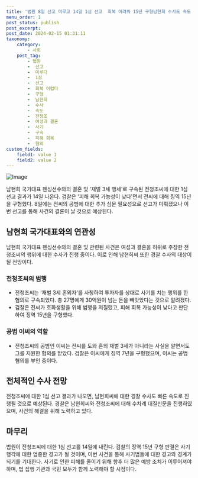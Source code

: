 ```yaml
---
title: '법원 8일 선고 미루고 14일 1심 선고  회복 어려워 15년 구형남현희 수사도 속도 낼 전망'
menu_order: 1
post_status: publish
post_excerpt: 
post_date: 2024-02-15 01:31:11
taxonomy:
    category:
        - 사회
    post_tag:
        - 법원
        -  선고
        -  미루다
        -  1심
        -  선고
        -  회복 어렵다
        -  구형
        -  남현희
        -  수사
        -  속도
        -  전청조
        -  여성과 결혼
        -  사기
        -  구속
        -  피해 회복
        -  혐의
custom_fields:
    field1: value 1
    field2: value 2
---
```


![Image](https://imgnews.pstatic.net/image/016/2024/02/14/20231111000107_0_20240214075601100.jpg?type=w647)

남현희 국가대표 펜싱선수와의 결혼 및 '재벌 3세 행세'로 구속된 전청조씨에 대한 1심 선고 결과가 14일 나온다. 검찰은 '피해 회복 가능성이 낮다'면서 전씨에 대해 징역 15년을 구형했다. 8일에는 전씨의 공범에 대한 추가 심문 필요성으로 선고가 미뤄졌으나 이번 선고를 통해 사건의 결론이 날 것으로 예상된다.
## 남현희 국가대표와의 연관성
남현희 국가대표 펜싱선수와의 결혼 및 관련된 사건은 여성과 결혼을 허위로 주장한 전청조씨의 행위에 대한 수사가 진행 중이다. 이로 인해 남현희씨 또한 경찰 수사의 대상이 될 전망이다.
### 전청조씨의 범행
- 전청조씨는 '재벌 3세 혼외자'를 사칭하여 투자자를 상대로 사기를 치는 행위를 한 혐의로 구속되었다. 총 27명에게 30억원이 넘는 돈을 빼앗았다는 것으로 알려졌다.
- 검찰은 전씨가 호화생활을 위해 범행을 저질렀고, 피해 회복 가능성이 낮다고 판단하여 징역 15년을 구형했다.
### 공범 이씨의 역할
- 전청조씨의 공범인 이씨는 전씨를 도와 혼외 재벌 3세가 아니라는 사실을 알면서도 그를 지원한 혐의를 받았다. 검찰은 이씨에게 징역 7년을 구형했으며, 이씨는 공범 혐의를 부인 중이다.
## 전체적인 수사 전망
전청조씨에 대한 1심 선고 결과가 나오면, 남현희씨에 대한 경찰 수사도 빠른 속도로 진행될 것으로 예상된다. 경찰은 남현희씨와 전청조씨에 대해 수차례 대질신문을 진행하였으며, 사건의 해결을 위해 노력하고 있다.
## 마무리
법원이 전청조씨에 대한 1심 선고를 14일에 내린다. 검찰의 징역 15년 구형 판결은 사기 행각에 대한 엄중한 경고가 될 것이며, 이번 사건을 통해 사기범들에 대한 경고와 경계가 되기를 기대한다. 사기로 인한 피해를 줄이기 위해 향후 더 많은 예방 조치가 이루어져야 하며, 법 집행 기관과 국민 모두가 함께 노력해야 할 시점이다.
